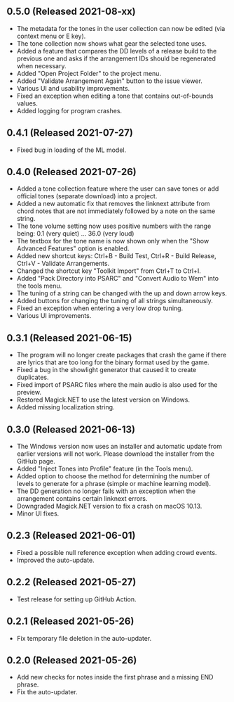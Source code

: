 ## 0.5.0 (Released 2021-08-xx)

- The metadata for the tones in the user collection can now be edited (via context menu or E key).
- The tone collection now shows what gear the selected tone uses.
- Added a feature that compares the DD levels of a release build to the previous one and asks if the arrangement IDs should be regenerated when necessary.
- Added "Open Project Folder" to the project menu.
- Added "Validate Arrangement Again" button to the issue viewer.
- Various UI and usability improvements.
- Fixed an exception when editing a tone that contains out-of-bounds values.
- Added logging for program crashes.

## 0.4.1 (Released 2021-07-27)

- Fixed bug in loading of the ML model.

## 0.4.0 (Released 2021-07-26)

- Added a tone collection feature where the user can save tones or add official tones (separate download) into a project.
- Added a new automatic fix that removes the linknext attribute from chord notes that are not immediately followed by a note on the same string.
- The tone volume setting now uses positive numbers with the range being: 0.1 (very quiet) ... 36.0 (very loud)
- The textbox for the tone name is now shown only when the "Show Advanced Features" option is enabled.
- Added new shortcut keys: Ctrl+B - Build Test, Ctrl+R - Build Release, Ctrl+V - Validate Arrangements.
- Changed the shortcut key "Toolkit Import" from Ctrl+T to Ctrl+I.
- Added "Pack Directory into PSARC" and "Convert Audio to Wem" into the tools menu.
- The tuning of a string can be changed with the up and down arrow keys.
- Added buttons for changing the tuning of all strings simultaneously.
- Fixed an exception when entering a very low drop tuning.
- Various UI improvements.

## 0.3.1 (Released 2021-06-15)

- The program will no longer create packages that crash the game if there are lyrics that are too long for the binary format used by the game.
- Fixed a bug in the showlight generator that caused it to create duplicates.
- Fixed import of PSARC files where the main audio is also used for the preview.
- Restored Magick.NET to use the latest version on Windows.
- Added missing localization string.

## 0.3.0 (Released 2021-06-13)

- The Windows version now uses an installer and automatic update from earlier versions will not work. Please download the installer from the GitHub page.
- Added "Inject Tones into Profile" feature (in the Tools menu).
- Added option to choose the method for determining the number of levels to generate for a phrase (simple or machine learning model).
- The DD generation no longer fails with an exception when the arrangement contains certain linknext errors.
- Downgraded Magick.NET version to fix a crash on macOS 10.13.
- Minor UI fixes.

## 0.2.3 (Released 2021-06-01)

- Fixed a possible null reference exception when adding crowd events.
- Improved the auto-update.

## 0.2.2 (Released 2021-05-27)

- Test release for setting up GitHub Action.

## 0.2.1 (Released 2021-05-26)

- Fix temporary file deletion in the auto-updater.

## 0.2.0 (Released 2021-05-26)

- Add new checks for notes inside the first phrase and a missing END phrase.
- Fix the auto-updater.
